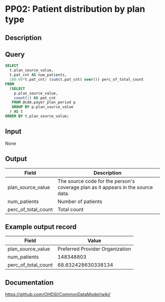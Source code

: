 <!---
Group:payer plan
Name:PP02 Patient distribution by plan type
Author:Patrick Ryan
CDM Version: 5.3
-->

# PP02: Patient distribution by plan type

## Description
## Query
```sql
SELECT
  t.plan_source_value,
  t.pat_cnt AS num_patients,
  100.00*t.pat_cnt/ (sum(t.pat_cnt) over()) perc_of_total_count
FROM 
  (SELECT 
    p.plan_source_value, 
    count(1) AS pat_cnt
   FROM @cdm.payer_plan_period p
   GROUP BY p.plan_source_value
  ) AS t
ORDER BY t.plan_source_value;
```

## Input

None

## Output

|  Field |  Description |
| --- | --- |
| plan_source_value | The source code for the person's coverage plan as it appears in the source data. |
| num_patients | Number of patients |
| perc_of_total_count | Total count |

## Example output record

|  Field |  Value |
| --- | --- |
| plan_source_value | Preferred Provider Organization |
| num_patients | 148348803 |
| perc_of_total_count | 68.632428630338134 |


## Documentation
https://github.com/OHDSI/CommonDataModel/wiki/
